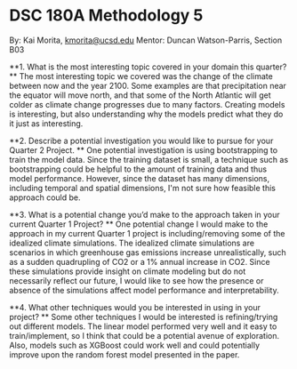 # DSC 180A Methodology 5

By: Kai Morita, kmorita@ucsd.edu
Mentor: Duncan Watson-Parris, Section B03

**1. What is the most interesting topic covered in your domain this quarter? **
The most interesting topic we covered was the change of the climate between now and the year 2100. Some examples are that precipitation near the equator will move north, and that some of the North Atlantic will get colder as climate change progresses due to many factors. Creating models is interesting, but also understanding why the models predict what they do it just as interesting.

**2. Describe a potential investigation you would like to pursue for your Quarter 2 Project. **
One potential investigation is using bootstrapping to train the model data. Since the training dataset is small, a technique such as bootstrapping could be helpful to the amount of training data and thus model performance. However, since the dataset has many dimensions, including temporal and spatial dimensions, I'm not sure how feasible this approach could be.

**3. What is a potential change you’d make to the approach taken in your current Quarter 1 Project? **
One potential change I would make to the approach in my current Quarter 1 project is including/removing some of the idealized climate simulations. The idealized climate simulations are scenarios in which greenhouse gas emissions increase unrealistically, such as a sudden quadrupling of CO2 or a 1% annual increase in CO2. Since these simulations provide insight on climate modeling but do not necessarily reflect our future, I would like to see how the presence or absence of the simulations affect model performance and interpretability.

**4. What other techniques would you be interested in using in your project? **
Some other techniques I would be interested is refining/trying out different models. The linear model performed very well and it easy to train/implement, so I think that could be a potential avenue of exploration. Also, models such as XGBoost could work well and could potentially improve upon the random forest model presented in the paper.